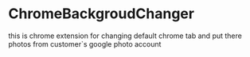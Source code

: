 # ChromeBackgroudChanger
this is chrome extension for changing default chrome tab and put there photos from customer`s google photo account

